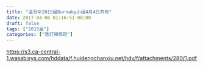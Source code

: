 ```yaml
---
title: "温哥华2015届Burnaby小组4月4日共修"
date: 2017-04-06 01:16:51-08:00
draft: false
tags: ["2015届"]
categories: ["慧灯禅修班"]
---
```

https://s3.ca-central-1.wasabisys.com/hddata/f.huidengchanxiu.net/hdv/f/attachments/280/1.pdf
